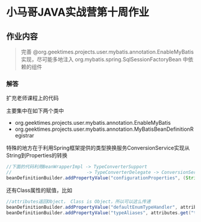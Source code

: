 # 小马哥JAVA实战营第十周作业


## 作业内容


> 完善 @org.geektimes.projects.user.mybatis.annotation.EnableMyBatis 实现，尽可能多地注入 org.mybatis.spring.SqlSessionFactoryBean 中依赖的组件

### 解答

扩充老师课程上的代码

主要集中在如下两个类中

- org.geektimes.projects.user.mybatis.annotation.EnableMyBatis
- org.geektimes.projects.user.mybatis.annotation.MyBatisBeanDefinitionRegistrar

特殊的地方在于利用Spring框架提供的类型换换服务ConversionService实现从String到Properties的转换

```java
//下面的代码利用BeanWrapperImpl -> TypeConverterSupport
//                            -> TypeConverterDelegate -> ConversionService实现从String到Properties的转换
beanDefinitionBuilder.addPropertyValue("configurationProperties", (String) attributes.get("configurationProperties"));

```

还有Class属性的赋值，比如

```java
//attributes返回Object， Class is Object，所以可以这么传递
beanDefinitionBuilder.addPropertyValue("defaultEnumTypeHandler", attributes.get("defaultEnumTypeHandler"));
beanDefinitionBuilder.addPropertyValue("typeAliases", attributes.get("typeAliases"));

```